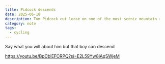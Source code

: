 ```yaml
---
title: Pidcock descends
date: 2025-06-18
description: Tom Pidcock cut loose on one of the most scenic mountain roads in Europe as he descends the breathtaking Rossfeld Panoramastrasse on his road bike.
category: note
tags:
  - cycling
---
```


Say what you will about him but that boy can descend

https://youtu.be/BpCblEFORPQ?si=E2L59Yw8iAqSWjeM
